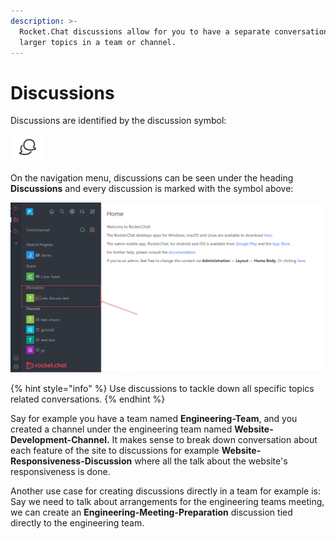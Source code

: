 ```yaml
---
description: >-
  Rocket.Chat discussions allow for you to have a separate conversation of
  larger topics in a team or channel.
---
```


# Discussions

Discussions are identified by the discussion symbol:

![](<../../../../.gitbook/assets/image (635).png>)

On the navigation menu, discussions can be seen under the heading **Discussions** and every discussion is marked with the symbol above:

![](<../../../../.gitbook/assets/image (670) (1) (1) (1).png>)

{% hint style="info" %}
Use discussions to tackle down all specific topics related conversations.
{% endhint %}

Say for example you have a team named **Engineering-Team**, and you created a channel under the engineering team named **Website-Development-Channel.** It makes sense to break down conversation about each feature of the site to discussions for example **Website-Responsiveness-Discussion** where all the talk about the website's responsiveness is done.

Another use case for creating discussions directly in a team for example is: Say we need to talk about arrangements for the engineering teams meeting, we can create an **Engineering-Meeting-Preparation** discussion tied directly to the engineering team.&#x20;

